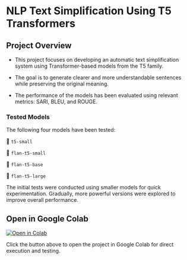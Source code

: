 # **NLP Text Simplification Using T5 Transformers**

## **Project Overview**
- This project focuses on developing an automatic text simplification system using Transformer-based models from the T5 family.

- The goal is to generate clearer and more understandable sentences while preserving the original meaning.

- The performance of the models has been evaluated using relevant metrics: SARI, BLEU, and ROUGE.

### **Tested Models**
The following four models have been tested:

🔹 `t5-small`

🔹 `flan-t5-small`

🔹 `flan-t5-base`

🔹 `flan-t5-large`

The initial tests were conducted using smaller models for quick experimentation. Gradually, more powerful versions were explored to improve overall performance.

## **Open in Google Colab**
[![Open in Colab](https://colab.research.google.com/assets/colab-badge.svg)](https://colab.research.google.com/drive/1thSeR44F9Zr9tJpmH3Mg8pgqjs6mgDdW?usp=sharing)

Click the button above to open the project in Google Colab for direct execution and testing.
